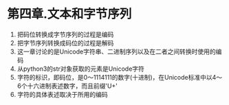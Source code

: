 # 第四章.文本和字节序列
1.  把码位转换成字节序列的过程是编码
2.  把字节序列转换成码位的过程是解码
3.  这一章讨论的是Unicode字符串、二进制序列以及在二者之间转换时使用的编码
4.  从python3的str对象获取的元素是Unicode字符
5.  字符的标识，即码位，是0～1114111的数字(十进制)，在Unicode标准中以4～6个十六进制表述数字，而且前缀'U+'
6.  字符的具体表述取决于所用的编码